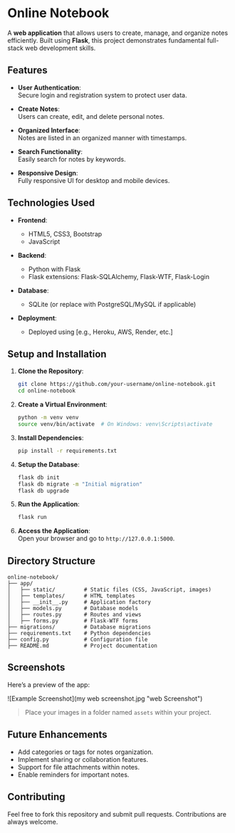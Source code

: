 
# Online Notebook

A **web application** that allows users to create, manage, and organize notes efficiently. Built using **Flask**, this project demonstrates fundamental full-stack web development skills.

## Features

- **User Authentication**:  
  Secure login and registration system to protect user data.
  
- **Create Notes**:  
  Users can create, edit, and delete personal notes.

- **Organized Interface**:  
  Notes are listed in an organized manner with timestamps.

- **Search Functionality**:  
  Easily search for notes by keywords.

- **Responsive Design**:  
  Fully responsive UI for desktop and mobile devices.

## Technologies Used

- **Frontend**:
  - HTML5, CSS3, Bootstrap
  - JavaScript

- **Backend**:
  - Python with Flask
  - Flask extensions: Flask-SQLAlchemy, Flask-WTF, Flask-Login

- **Database**:
  - SQLite (or replace with PostgreSQL/MySQL if applicable)

- **Deployment**:
  - Deployed using [e.g., Heroku, AWS, Render, etc.]

## Setup and Installation

1. **Clone the Repository**:
   ```bash
   git clone https://github.com/your-username/online-notebook.git
   cd online-notebook
   ```

2. **Create a Virtual Environment**:
   ```bash
   python -m venv venv
   source venv/bin/activate  # On Windows: venv\Scripts\activate
   ```

3. **Install Dependencies**:
   ```bash
   pip install -r requirements.txt
   ```

4. **Setup the Database**:
   ```bash
   flask db init
   flask db migrate -m "Initial migration"
   flask db upgrade
   ```

5. **Run the Application**:
   ```bash
   flask run
   ```

6. **Access the Application**:  
   Open your browser and go to `http://127.0.0.1:5000`.

## Directory Structure

```
online-notebook/
├── app/
│   ├── static/         # Static files (CSS, JavaScript, images)
│   ├── templates/      # HTML templates
│   ├── __init__.py     # Application factory
│   ├── models.py       # Database models
│   ├── routes.py       # Routes and views
│   ├── forms.py        # Flask-WTF forms
├── migrations/         # Database migrations
├── requirements.txt    # Python dependencies
├── config.py           # Configuration file
├── README.md           # Project documentation
```

## Screenshots

Here’s a preview of the app:

![Example Screenshot](my web screenshot.jpg "web Screenshot")

> Place your images in a folder named `assets` within your project.

## Future Enhancements

- Add categories or tags for notes organization.
- Implement sharing or collaboration features.
- Support for file attachments within notes.
- Enable reminders for important notes.

## Contributing

Feel free to fork this repository and submit pull requests. Contributions are always welcome.


